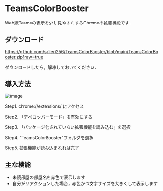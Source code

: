 # TeamsColorBooster
Web版Teamsの表示を少し見やすくするChromeの拡張機能です．

## ダウンロード
https://github.com/salieri256/TeamsColorBooster/blob/main/TeamsColorBooster.zip?raw=true

ダウンロードしたら，解凍しておいてください．

## 導入方法
![image](https://user-images.githubusercontent.com/56764525/105284958-cd564e80-5bf6-11eb-832f-4e0044d06143.png)

Step1. chrome://extensions/ にアクセス

Step2. 「デベロッパーモード」を有効にする

Step3. 「パッケージ化されていない拡張機能を読み込む」を選択

Step4. "TeamsColorBooster"フォルダを選択

Step5. 拡張機能が読み込まれれば完了

## 主な機能
- 未読部屋の部屋名を赤色で表示します
- 自分がリアクションした場合，赤色かつ文字サイズを大きくして表示します